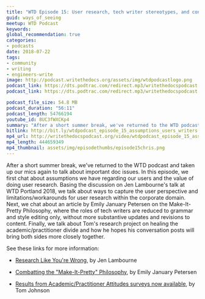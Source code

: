 ```yaml
---
title: "WTD Episode 15: User research, tech writer stereotypes, and conversations"
guid: ways_of_seeing
meetup: WTD Podcast
keywords:
global_recommendation: true
categories:
- podcasts
date: 2018-07-22
tags:
- community
- writing
- engineers-write
image: http://podcast.writethedocs.org/assets/img/wtdpodcastlogo.png
podcast_link: https://dts.podtrac.com/redirect.mp3/writethedocspodcast.org/wtdpodcast_episode_15_assumptions_users_writers.mp3
podcast_link: https://dts.podtrac.com/redirect.mp3/writethedocspodcast.org/wtdpodcast_episode_14_humanizing_docs.mp3

podcast_file_size: 54.8 MB
podcast_duration: "56:11"
podcast_length: 54766194
youtube_id: 8UC3fWXCKp4
summary: "After a short summer break, we've returned to the WTD podcast and taken up our mics again to talk about important doc issues. In this episode, we first chat about assumptions we have regarding our users and the value of doing user research. Basing the discussion on Jen Lambourne's talk at WTD Portland 2018, we talk about ways to capture the user perspective and limitations/workarounds for user research within the corporate domain. Next, we chat about an article by Emily January Petersen on the Make-It-Pretty Philosophy, where the roles of tech writers are reduced to grammar and style editing only, without more substantive updates and revisions to content. Finally, we talk about Tom's research project on healing the academic/practitioner divide and how he hopes his conversation posts will bring both sides more closely together."
bitlink: http://bit.ly/wtdpodcast_episode_15_assumptions_users_writers
mp4_url: http://writethedocspodcast.org/video/wtdpodcast_episode_15_assumptions_users_writers.mp4
mp4_length: 444659349
mp4_thumbnail: assets/img/episodethumbs/episode15chris.png
---
```


After a short summer break, we've returned to the WTD podcast and taken up our mics again to talk about important doc issues. In this episode, we first chat about assumptions we have regarding our users and the value of doing user research. Basing the discussion on Jen Lambourne's talk at WTD Portland 2018, we talk about ways to capture the user perspective and limitations/workarounds for user research within the corporate domain. Next, we chat about an article by Emily January Petersen on the Make-It-Pretty Philosophy, where the roles of tech writers are reduced to grammar and style editing only, without more substantive updates and revisions to content. Finally, we talk about Tom's research project on healing the academic/practitioner divide and how he hopes his conversation posts will bring both sides more closely together.

See these links for more information:

* [Research Like You're Wrong](https://www.youtube.com/watch?v=aCNbVf9Id5Y&index=2&list=PLZAeFn6dfHplUgfLOLEuHHAm1HdrIyaZ7), by Jen Lambourne

* [Combatting the "Make-It-Pretty" Philosophy](http://idratherbewriting.com/2018/07/18/stereotypes-about-tech-writers-in-workplace/), by Emily January Petersen

* [Results from Academic/Practitioner Attitudes surveys now available](http://idratherbewriting.com/2018/07/17/interpreting-results-of-academic-practitioner-survey/), by Tom Johnson
